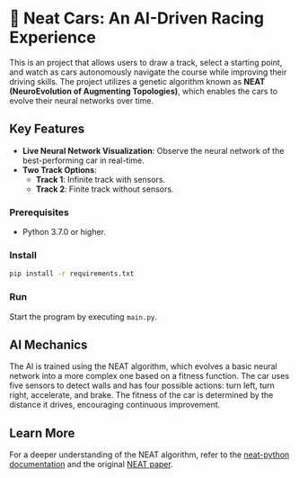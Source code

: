 # 🚗 Neat Cars: An AI-Driven Racing Experience

This is an project that allows users to draw a track, select a starting point, and watch as cars autonomously navigate the course while improving their driving skills. The project utilizes a genetic algorithm known as **NEAT (NeuroEvolution of Augmenting Topologies)**, which enables the cars to evolve their neural networks over time.

## Key Features
- **Live Neural Network Visualization**: Observe the neural network of the best-performing car in real-time.
- **Two Track Options**:
  - **Track 1**: Infinite track with sensors.
  - **Track 2**: Finite track without sensors.

### Prerequisites
- Python 3.7.0 or higher.

### Install
```bash
pip install -r requirements.txt
```

### Run
Start the program by executing `main.py`. 

## AI Mechanics
The AI is trained using the NEAT algorithm, which evolves a basic neural network into a more complex one based on a fitness function. The car uses five sensors to detect walls and has four possible actions: turn left, turn right, accelerate, and brake. The fitness of the car is determined by the distance it drives, encouraging continuous improvement.


## Learn More
For a deeper understanding of the NEAT algorithm, refer to the [neat-python documentation](https://neat-python.readthedocs.io/en/latest/neat_overview.html) and the original [NEAT paper](https://nn.cs.utexas.edu/downloads/papers/stanley.ec02.pdf).